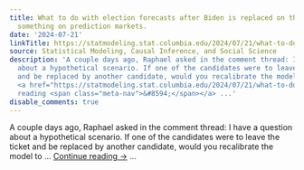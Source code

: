 ```yaml
---
title: What to do with election forecasts after Biden is replaced on the ticket? Also
  something on prediction markets.
date: '2024-07-21'
linkTitle: https://statmodeling.stat.columbia.edu/2024/07/21/what-to-do-with-election-forecasts-after-biden-is-replaced-on-the-ticket/
source: Statistical Modeling, Causal Inference, and Social Science
description: 'A couple days ago, Raphael asked in the comment thread: I have a question
  about a hypothetical scenario. If one of the candidates were to leave the ticket
  and be replaced by another candidate, would you recalibrate the model to &#8230;
  <a href="https://statmodeling.stat.columbia.edu/2024/07/21/what-to-do-with-election-forecasts-after-biden-is-replaced-on-the-ticket/">Continue
  reading <span class="meta-nav">&#8594;</span></a> ...'
disable_comments: true
---
```

A couple days ago, Raphael asked in the comment thread: I have a question about a hypothetical scenario. If one of the candidates were to leave the ticket and be replaced by another candidate, would you recalibrate the model to &#8230; <a href="https://statmodeling.stat.columbia.edu/2024/07/21/what-to-do-with-election-forecasts-after-biden-is-replaced-on-the-ticket/">Continue reading <span class="meta-nav">&#8594;</span></a> ...